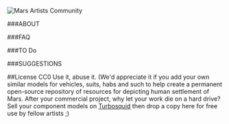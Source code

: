 ![Mars Artists Community](https://cloud.githubusercontent.com/assets/9756546/11696333/baf22850-9e81-11e5-8bfb-c9a452885ef3.png)


###ABOUT



###FAQ



###TO Do



###SUGGESTIONS



##License
CC0 Use it, abuse it. (We'd appreciate it if you add your own similar models for vehicles, suits, habs and such to help create a permanent open-source repository of resources for depicting human settlement of Mars. After your commercial project, why let your work die on a hard drive? Sell your component models on [Turbosquid](http://turbosquid.com) then drop a copy here for free use by fellow artists ;)

